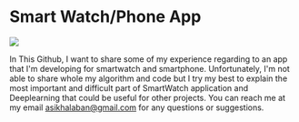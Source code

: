 # Smart Watch/Phone App

![](https://github.com/asikhalaban/Smart-Watch-Phone-App/blob/master/img/smart-phone-app-650.jpg)

In This Github, I want to share some of my experience regarding to an app that I'm developing for smartwatch and smartphone. Unfortunately, I'm not able to share whole my algorithm and code but I try my best to explain the most important and difficult part of SmartWatch application and Deeplearning that could be useful for other projects. 
You can reach me at my email asikhalaban@gmail.com for any questions or suggestions.
